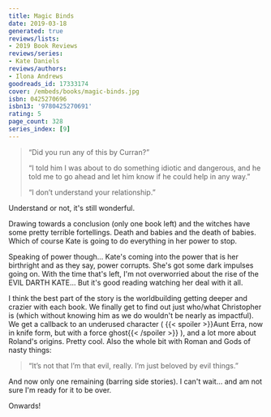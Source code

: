 ```yaml
---
title: Magic Binds
date: 2019-03-18
generated: true
reviews/lists:
- 2019 Book Reviews
reviews/series:
- Kate Daniels
reviews/authors:
- Ilona Andrews
goodreads_id: 17333174
cover: /embeds/books/magic-binds.jpg
isbn: 0425270696
isbn13: '9780425270691'
rating: 5
page_count: 328
series_index: [9]
---
```

>  “Did you run any of this by Curran?”  
>
>  “I told him I was about to do something idiotic and dangerous, and he told me to go ahead and let him know if he could help in any way.”  
>
>  “I don’t understand your relationship.”  

<!--more-->

Understand or not, it's still wonderful.  

Drawing towards a conclusion (only one book left) and the witches have some pretty terrible fortellings. Death and babies and the death of babies. Which of course Kate is going to do everything in her power to stop.  

Speaking of power though... Kate's coming into the power that is her birthright and as they say, power corrupts. She's got some dark impulses going on. With the time that's left, I'm not overworried about the rise of the EVIL DARTH KATE... But it's good reading watching her deal with it all.  

I think the best part of the story is the worldbuilding getting deeper and crazier with each book. We finally get to find out just who/what Christopher is (which without knowing him as we do wouldn't be nearly as impactful). We get a callback to an underused character (  {{< spoiler >}}Aunt Erra, now in knife form, but with a force ghost{{< /spoiler >}}  ), and a lot more about Roland's origins. Pretty cool. Also the whole bit with Roman and Gods of nasty things:  

> “It’s not that I’m that evil, really. I’m just beloved by evil things.”

And now only one remaining (barring side stories). I can't wait... and am not sure I'm ready for it to be over.  

Onwards!